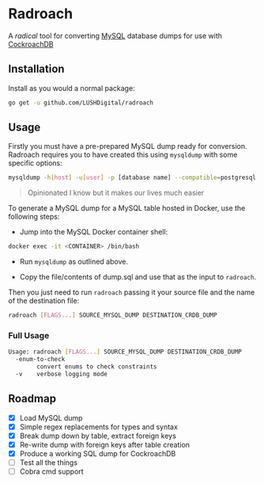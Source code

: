 # Radroach
A _radical_ tool for converting [MySQL](https://www.mysql.com) database dumps for use with [CockroachDB](https://www.cockroachlabs.com/product/cockroachdb)

## Installation
Install as you would a normal package:
```bash
go get -u github.com/LUSHDigital/radroach
```

## Usage
Firstly you must have a pre-prepared MySQL dump ready for conversion. Radroach
requires you to have created this using `mysqldump` with some specific options:
```bash
mysqldump -h[host] -u[user] -p [database name] --compatible=postgresql --compact --skip-add-drop-table --skip-add-locks --skip-comments > dump.sql
```
> Opinionated I know but it makes our lives much easier

To generate a MySQL dump for a MySQL table hosted in Docker, use the following steps:

* Jump into the MySQL Docker container shell:

``` bash
docker exec -it <CONTAINER> /bin/bash
```

* Run `mysqldump` as outlined above.

* Copy the file/contents of dump.sql and use that as the input to `radroach`.

Then you just need to run `radroach` passing it your source file and the name of
the destination file:
```bash
radroach [FLAGS...] SOURCE_MYSQL_DUMP DESTINATION_CRDB_DUMP
```

### Full Usage
```bash
Usage: radroach [FLAGS...] SOURCE_MYSQL_DUMP DESTINATION_CRDB_DUMP
  -enum-to-check
        convert enums to check constraints
  -v    verbose logging mode
```

## Roadmap
- [x] Load MySQL dump
- [x] Simple regex replacements for types and syntax
- [x] Break dump down by table, extract foreign keys
- [x] Re-write dump with foreign keys after table creation
- [x] Produce a working SQL dump for CockroachDB
- [ ] Test all the things
- [ ] Cobra cmd support